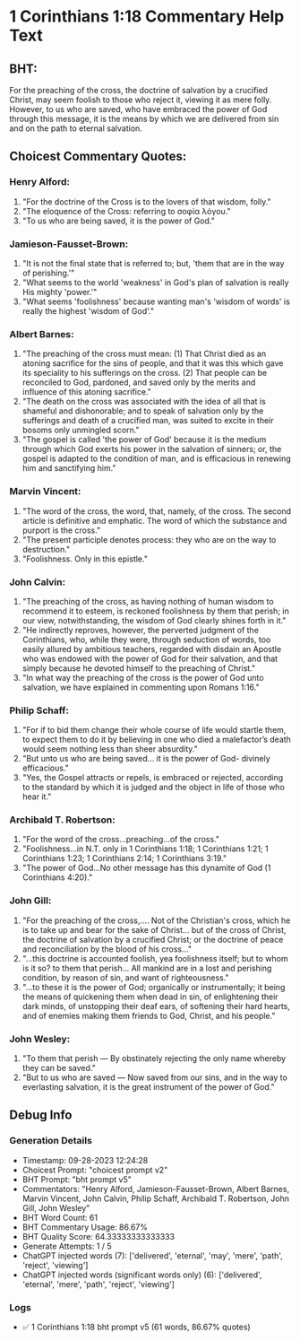 # 1 Corinthians 1:18 Commentary Help Text

## BHT:
For the preaching of the cross, the doctrine of salvation by a crucified Christ, may seem foolish to those who reject it, viewing it as mere folly. However, to us who are saved, who have embraced the power of God through this message, it is the means by which we are delivered from sin and on the path to eternal salvation.

## Choicest Commentary Quotes:
### Henry Alford:
1. "For the doctrine of the Cross is to the lovers of that wisdom, folly."
2. "The eloquence of the Cross: referring to σοφία λόγου."
3. "To us who are being saved, it is the power of God."

### Jamieson-Fausset-Brown:
1. "It is not the final state that is referred to; but, 'them that are in the way of perishing.'"
2. "What seems to the world 'weakness' in God's plan of salvation is really His mighty 'power.'"
3. "What seems 'foolishness' because wanting man's 'wisdom of words' is really the highest 'wisdom of God'."

### Albert Barnes:
1. "The preaching of the cross must mean: (1) That Christ died as an atoning sacrifice for the sins of people, and that it was this which gave its speciality to his sufferings on the cross. (2) That people can be reconciled to God, pardoned, and saved only by the merits and influence of this atoning sacrifice."
2. "The death on the cross was associated with the idea of all that is shameful and dishonorable; and to speak of salvation only by the sufferings and death of a crucified man, was suited to excite in their bosoms only unmingled scorn."
3. "The gospel is called 'the power of God' because it is the medium through which God exerts his power in the salvation of sinners; or, the gospel is adapted to the condition of man, and is efficacious in renewing him and sanctifying him."

### Marvin Vincent:
1. "The word of the cross, the word, that, namely, of the cross. The second article is definitive and emphatic. The word of which the substance and purport is the cross." 
2. "The present participle denotes process: they who are on the way to destruction."
3. "Foolishness. Only in this epistle."

### John Calvin:
1. "The preaching of the cross, as having nothing of human wisdom to recommend it to esteem, is reckoned foolishness by them that perish; in our view, notwithstanding, the wisdom of God clearly shines forth in it."
2. "He indirectly reproves, however, the perverted judgment of the Corinthians, who, while they were, through seduction of words, too easily allured by ambitious teachers, regarded with disdain an Apostle who was endowed with the power of God for their salvation, and that simply because he devoted himself to the preaching of Christ."
3. "In what way the preaching of the cross is the power of God unto salvation, we have explained in commenting upon Romans 1:16."

### Philip Schaff:
1. "For if to bid them change their whole course of life would startle them, to expect them to do it by believing in one who died a malefactor’s death would seem nothing less than sheer absurdity."
 2. "But unto us who are being saved... it is the power of God- divinely efficacious."
 3. "Yes, the Gospel attracts or repels, is embraced or rejected, according to the standard by which it is judged and the object in life of those who hear it."

### Archibald T. Robertson:
1. "For the word of the cross...preaching...of the cross." 
2. "Foolishness...in N.T. only in 1 Corinthians 1:18; 1 Corinthians 1:21; 1 Corinthians 1:23; 1 Corinthians 2:14; 1 Corinthians 3:19." 
3. "The power of God...No other message has this dynamite of God (1 Corinthians 4:20)."

### John Gill:
1. "For the preaching of the cross,.... Not of the Christian's cross, which he is to take up and bear for the sake of Christ... but of the cross of Christ, the doctrine of salvation by a crucified Christ; or the doctrine of peace and reconciliation by the blood of his cross..." 
2. "...this doctrine is accounted foolish, yea foolishness itself; but to whom is it so? to them that perish... All mankind are in a lost and perishing condition, by reason of sin, and want of righteousness."
3. "...to these it is the power of God; organically or instrumentally; it being the means of quickening them when dead in sin, of enlightening their dark minds, of unstopping their deaf ears, of softening their hard hearts, and of enemies making them friends to God, Christ, and his people."

### John Wesley:
1. "To them that perish — By obstinately rejecting the only name whereby they can be saved."
2. "But to us who are saved — Now saved from our sins, and in the way to everlasting salvation, it is the great instrument of the power of God."


## Debug Info
### Generation Details
- Timestamp: 09-28-2023 12:24:28
- Choicest Prompt: "choicest prompt v2"
- BHT Prompt: "bht prompt v5"
- Commentators: "Henry Alford, Jamieson-Fausset-Brown, Albert Barnes, Marvin Vincent, John Calvin, Philip Schaff, Archibald T. Robertson, John Gill, John Wesley"
- BHT Word Count: 61
- BHT Commentary Usage: 86.67%
- BHT Quality Score: 64.33333333333333
- Generate Attempts: 1 / 5
- ChatGPT injected words (7):
	['delivered', 'eternal', 'may', 'mere', 'path', 'reject', 'viewing']
- ChatGPT injected words (significant words only) (6):
	['delivered', 'eternal', 'mere', 'path', 'reject', 'viewing']

### Logs
- ✅ 1 Corinthians 1:18 bht prompt v5 (61 words, 86.67% quotes)